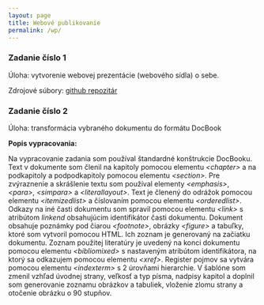```yaml
---
layout: page
title: Webové publikovanie
permalink: /wp/
---
```


### Zadanie číslo 1

Úloha: vytvorenie webovej prezentácie (webového sídla) o sebe.

Zdrojové súbory: [github repozitár](https://github.com/MartinOlejar/MartinOlejar.github.io)

### Zadanie číslo 2

Úloha: transformácia vybraného dokumentu do formátu DocBook

**Popis vypracovania:**

Na vypracovanie zadania som používal štandardné konštrukcie DocBooku. Text v dokumente som členil na kapitoly pomocou elementu _&lt;chapter&gt;_ a na podkapitoly a podpodkapitoly pomocou elementu _&lt;section&gt;_. Pre zvýraznenie a skrášlenie textu som používal elementy _&lt;emphasis&gt;_, _&lt;para&gt;_, _&lt;simpara&gt;_ a _&lt;literallayout&gt;_. Text je členený do odrážok pomocou elementu _&lt;itemizedlist&gt;_ a číslovaním pomocou elementu _&lt;orderedlist&gt;_. Odkazy na iné časti dokumentu som spravil pomocou elementu _&lt;link&gt;_ s atribútom _linkend_ obsahujúcim identifikátor časti dokumentu. Dokument obsahuje poznámky pod čiarou _&lt;footnote&gt;_, obrázky _&lt;figure&gt;_ a tabuľky, ktoré som vytvoril pomocou HTML. Ich zoznam je generovaný na začiatku dokumentu. Zoznam použitej literatúry je uvedený na konci dokumentu pomocou elementu _&lt;bibliomixed&gt;_ s nastaveným atribútom identifikátora, na ktorý sa odkazujem pomocou elementu _&lt;xref&gt;_. Register pojmov sa vytvára pomocou elementu _&lt;indexterm&gt;_ s 2 úrovňami hierarchie. V šablóne som zmenil vzhľad úvodnej strany, veľkosť a typ písma, nadpisy kapitol a doplnil som generovanie zoznamu obrázkov a tabuliek, vloženie zlomu strany a otočenie obrázku o 90 stupňov.

